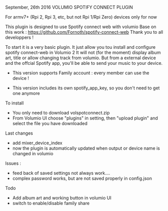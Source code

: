 September, 26th 2016
	VOLUMIO SPOTIFY CONNECT PLUGIN

For armv7+ (Rpi 2, Rpi 3, etc, but not Rpi 1/Rpi Zero) devices only for now

This plugin is designed to use Spotify connect web with volumio
Base on this work : https://github.com/Fornoth/spotify-connect-web
Thank you to all developpers !

To start it is a very basic plugin.
It just allow you tou install and configure spotify connect-web in Volumio 2
It will not (for the moment) display album art, title or allow changing track from volumio.
But from a external device and the offcial Spotify app, you'll be able to send your music to your device.

- This version supports Family account : every member can use the device !

- This version includes its own spotify_app_key, so you don't need to get one anymore

To install
- You only need to download volspotconnect.zip
- From Volumio UI choose "plugins" in setting, then "upload plugin" and select the file you have downloaded 

Last changes

- add mixer_device_index
- now the plugin is automatically updated when output or device name is changed in volumio

Issues : 

- feed back of saved settings not always work....
- complex password works, but are not saved properly in config.json


Todo

- Add album art and working button in volumio UI
- switch to enable/disable family share
